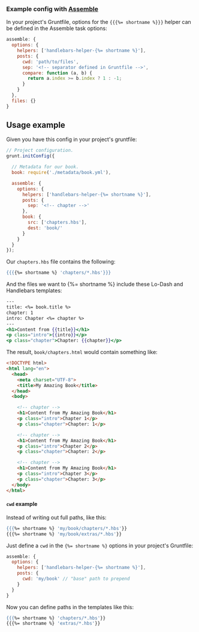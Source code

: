 ### Example config with [Assemble](http://assemble.io)

In your project's Gruntfile, options for the `{{{%= shortname %}}}` helper can be defined in the Assemble task options:

```js
assemble: {
  options: {
    helpers: ['handlebars-helper-{%= shortname %}'],
    posts: {
      cwd: 'path/to/files',
      sep: '<!-- separator defined in Gruntfile -->',
      compare: function (a, b) {
        return a.index >= b.index ? 1 : -1;
      }
    }
  },
  files: {}
}
```

## Usage example

Given you have this config in your project's gruntfile:

```js
// Project configuration.
grunt.initConfig({

  // Metadata for our book.
  book: require('./metadata/book.yml'),

  assemble: {
    options: {
      helpers: ['handlebars-helper-{%= shortname %}'],
      posts: {
        sep: '<!-- chapter -->'
      },
      book: {
        src: ['chapters.hbs'],
        dest: 'book/'
      }
    }
  }
});
```

Our `chapters.hbs` file contains the following:

```handlebars
{{{{%= shortname %} 'chapters/*.hbs'}}}
```

And the files we want to {%= shortname %} include these Lo-Dash and Handlebars templates:

```handlebars
---
title: <%= book.title %>
chapter: 1
intro: Chapter <%= chapter %>
---
<h1>Content from {{title}}</h1>
<p class="intro">{{intro}}</p>
<p class="chapter">Chapter: {{chapter}}</p>
```

The result, `book/chapters.html` would contain something like:

```html
<!DOCTYPE html>
<html lang="en">
  <head>
    <meta charset="UTF-8">
    <title>My Amazing Book</title>
  </head>
  <body>

    <!-- chapter -->
    <h1>Content from My Amazing Book</h1>
    <p class="intro">Chapter 1</p>
    <p class="chapter">Chapter: 1</p>

    <!-- chapter -->
    <h1>Content from My Amazing Book</h1>
    <p class="intro">Chapter 2</p>
    <p class="chapter">Chapter: 2</p>

    <!-- chapter -->
    <h1>Content from My Amazing Book</h1>
    <p class="intro">Chapter 3</p>
    <p class="chapter">Chapter: 3</p>
  </body>
</html>
```

#### `cwd` example

Instead of writing out full paths, like this:

```handlebars
{{{%= shortname %} 'my/book/chapters/*.hbs'}}
{{{%= shortname %} 'my/book/extras/*.hbs'}}
```

Just define a `cwd` in the `{%= shortname %}` options in your project's Gruntfile:

```javascript
assemble: {
  options: {
    helpers: ['handlebars-helper-{%= shortname %}'],
    posts: {
      cwd: 'my/book' // "base" path to prepend
    }
  }
}
```

Now you can define paths in the templates like this:

```handlebars
{{{%= shortname %} 'chapters/*.hbs'}}
{{{%= shortname %} 'extras/*.hbs'}}
```